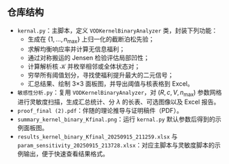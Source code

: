 ## 仓库结构

- `kernal.py`：主脚本，定义 `VODKernelBinaryAnalyzer` 类，封装下列功能：
  - 生成在 $\{1,\dots,n_{\max}\}$ 上归一化的截断泊松先验；
  - 求解均衡响应率并计算无信息福利；
  - 通过对称搬运的 Jensen 检验评估局部凹性；
  - 计算解析核 $\mathcal{K}$ 并枚举相邻或全体状态对；
  - 穷举所有阈值划分，寻找使福利提升最大的二元信号；
  - 汇总结果、绘制 3×3 面板图，并导出阈值与核表格到 Excel。
- `敏感性分析.py`：复用 `VODKernelBinaryAnalyzer`，对 $(R,c,V,n_{\max})$ 参数网格进行灵敏度扫描，生成汇总统计、分 $\lambda$ 的长表、可选图像以及 Excel 报告。
- `proof_final (2).pdf`：伴随的理论推导与证明稿件（PDF）。
- `summary_kernel_binary_Kfinal.png`：运行 `kernal.py` 默认参数后得到的示例面板图。
- `results_kernel_binary_Kfinal_20250915_211259.xlsx` 与 `param_sensitivity_20250915_213728.xlsx`：对应主脚本与灵敏度脚本的示例输出，便于快速查看结果格式。
